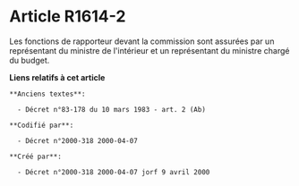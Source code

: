 # Article R1614-2

Les fonctions de rapporteur devant la commission sont assurées par un représentant du ministre de l'intérieur et un
représentant du ministre chargé du budget.

**Liens relatifs à cet article**

	**Anciens textes**:

	  - Décret n°83-178 du 10 mars 1983 - art. 2 (Ab)

	**Codifié par**:

	  - Décret n°2000-318 2000-04-07

	**Créé par**:

	  - Décret n°2000-318 2000-04-07 jorf 9 avril 2000
